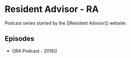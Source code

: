 # Resident Advisor - RA

Podcast series started by the [[Resident Advisor]] website.

## Episodes

- [[RA Podcast - 2016]]

